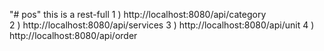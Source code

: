 "# pos" 
this is a rest-full
1 ) http://localhost:8080/api/category  
2 ) http://localhost:8080/api/services
3 )  http://localhost:8080/api/unit 
4 )  http://localhost:8080/api/order
